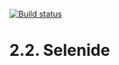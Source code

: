 [![Build status](https://ci.appveyor.com/api/projects/status/v9qj7xpwepwlp2by?svg=true)](https://ci.appveyor.com/project/iNextgenx/at-hw4)

# 2.2. Selenide